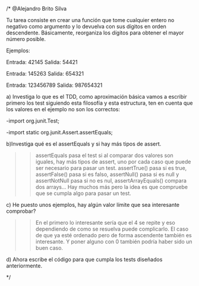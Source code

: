 
/* @Alejandro Brito Silva

Tu tarea consiste en crear una función que tome cualquier entero no negativo como argumento y lo devuelva con sus dígitos en orden descendente.
Básicamente, reorganiza los dígitos para obtener el mayor número posible.

Ejemplos:

Entrada: 42145 Salida: 54421

Entrada: 145263 Salida: 654321

Entrada: 123456789 Salida: 987654321


a) Investiga lo que es el TDD, como aproximación básica vamos a escribir primero los test siguiendo esta filosofía y esta estructura,
ten en cuenta que los valores en el ejemplo no son los correctos:

-import org.junit.Test;

-import static org.junit.Assert.assertEquals;

b)Investiga qué es el assertEquals y si hay más tipos de assert.

>>assertEquals pasa el test si al comparar dos valores son iguales, hay más tipos de assert, uno por cada caso que puede ser necesario para pasar un test.
>>assertTrue() pasa si es true, assertFalse() pasa si es falso, assertNull() pasa si es null y assertNotNull pasa si no es nul, assertArrayEquals() compara dos arrays...
>> Hay muchos más pero la idea es que compruebe que se cumpla algo para pasar un test.

c) He puesto unos ejemplos, hay algún valor límite que sea interesante comprobar?

>>En el primero lo interesante sería que el 4 se repite y eso dependiendo de como se resuelva puede complicarlo.
>>El caso de que ya esté ordenado pero de forma ascendente también es interesante. Y poner alguno con 0 también podría haber sido un buen caso.

d) Ahora escribe el código para que cumpla los tests diseñados anteriormente.

*/ 
